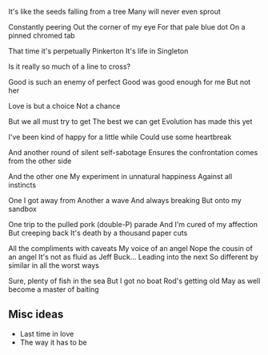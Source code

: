 It's like the seeds falling from a tree
Many will never even sprout

Constantly peering
Out the corner of my eye
For that pale blue dot
On a pinned chromed tab

That time it's perpetually Pinkerton
It's life in Singleton

Is it really so much of a line to cross?

Good is such an enemy of perfect
Good was good enough for me
But not her

Love is but a choice
Not a chance

But we all must try to get
The best we can get
Evolution has made this yet

I've been kind of happy for a little while
Could use some heartbreak

And another round of silent self-sabotage
Ensures the confrontation comes from the other side

And the other one
My experiment in unnatural happiness
Against all instincts

One I got away from
Another a wave
And always breaking
But onto my sandbox

One trip to the pulled pork (double-P) parade
And I'm cured of my affection
But creeping back
It's death by a thousand paper cuts

All the compliments with caveats
My voice of an angel
Nope the cousin of an angel
It's not as fluid as Jeff Buck...
Leading into the next
So different by similar in all the worst ways

Sure, plenty of fish in the sea
But I got no boat
Rod's getting old
May as well become a master of baiting


## Misc ideas

* Last time in love
* The way it has to be
